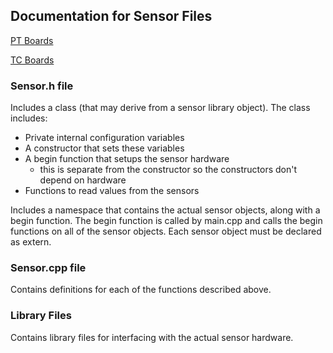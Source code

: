 ## Documentation for Sensor Files

[PT Boards](controller/lib/pressure/)

[TC Boards](controller/lib/thermocouple/)


### Sensor.h file

Includes a class (that may derive from a sensor library object).
The class includes:
 - Private internal configuration variables
 - A constructor that sets these variables
 - A begin function that setups the sensor hardware
   - this is separate from the constructor so the constructors don't depend on hardware
 - Functions to read values from the sensors

Includes a namespace that contains the actual sensor objects, along with a begin function. The begin function is called by main.cpp and calls the begin functions on all of the sensor objects. Each sensor object must be declared as extern.

### Sensor.cpp file

Contains definitions for each of the functions described above.

### Library Files

Contains library files for interfacing with the actual sensor hardware.